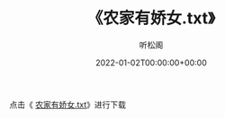 ﻿---
title:  《农家有娇女.txt》
date:   2022-01-02T00:00:00+00:00
author: 听松阁
layout: post
permalink: /农家有娇女/
categories: 小说
tags: [小说]
---

点击《 [农家有娇女.txt](http://img.660000.xyz/bookstukust/book/bntxt/10/农家有娇女.txt)》进行下载